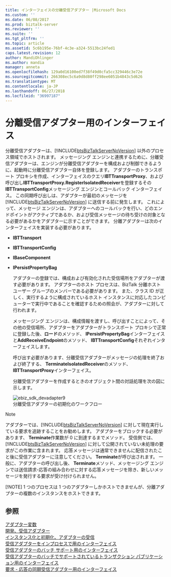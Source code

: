 ```yaml
---
title: インターフェイスの分離受信アダプター |Microsoft Docs
ms.custom: ''
ms.date: 06/08/2017
ms.prod: biztalk-server
ms.reviewer: ''
ms.suite: ''
ms.tgt_pltfrm: ''
ms.topic: article
ms.assetid: 5c6b195e-76bf-4c3e-a324-5513bc24fed1
caps.latest.revision: 12
author: MandiOhlinger
ms.author: mandia
manager: anneta
ms.openlocfilehash: 129a0d16100ed7f38f49d0cfa5cc329446c3e72e
ms.sourcegitcommit: 266308ec5c6a9d8d80ff298ee6051b4843c5d626
ms.translationtype: MT
ms.contentlocale: ja-JP
ms.lasthandoff: 06/27/2018
ms.locfileid: "36997187"
---
```

# <a name="interfaces-for-an-isolated-receive-adapter"></a>分離受信アダプター用のインターフェイス
分離受信アダプターは、[!INCLUDE[btsBizTalkServerNoVersion](../includes/btsbiztalkservernoversion-md.md)] 以外のプロセス領域でホストされます。 メッセージング エンジンと連携するために、分離受信アダプターは、エンジンが分離受信アダプターを構成および制御できるように、起動時に分離受信アダプター自体を登録します。 アダプターのトランスポート プロキシを作成、インターフェイスのクエリ**IBTTransportProxy**、および呼び出し**IBTTransportProxy.RegisterIsolatedReceiver**を登録するその**IBTTransportConfig**メッセージング エンジンとコールバック インターフェイス。 この同期呼び出しは、アダプターが最初のメッセージを [!INCLUDE[btsBizTalkServerNoVersion](../includes/btsbiztalkservernoversion-md.md)] に送信する前に発生します。 これによって、メッセージ エンジンは、アダプターへのコールバックを行い、どのエンドポイントがアクティブであるか、および受信メッセージの待ち受けの対象となる必要があるかをアダプターに示すことができます。 分離アダプターは次のインターフェイスを実装する必要があります。  
  
- **IBTTransport**  
  
- **IBTTransportConfig**  
  
- **IBaseComponent**  
  
- **IPersistPropertyBag**  
  
  アダプターの登録では、構成および有効化された受信場所をアダプターが渡す必要があります。 アダプターのホスト プロセスは、BizTalk 分離ホスト ユーザー グループのメンバーである必要があります。 また、クラス ID が正しく、実行するように構成されているホスト インスタンスに対応したコンピューターで実行中であることを確認するための照会が、アダプターに対して行われます。  
  
  メッセージング エンジンは、構成情報を渡すし、呼び出すことによって、その他の受信場所、アダプターをアダプターがトランスポート プロキシで正常に登録した後、**ロード**のメソッド、 **IPersistPropertyBag**インターフェイスと**AddReceiveEndpoint**のメソッド、 **IBTTransportConfig**それぞれインターフェイスします。  
  
  呼び出す必要があります、分離受信アダプターがメッセージの処理を終了および終了する、 **TerminateIsolatedReceiver**のメソッド、 **IBTTransportProxy**インターフェイス。  
  
  分離受信アダプターを作成するときのオブジェクト間の対話処理を次の図に示します。  
  
  ![](../core/media/ebiz-sdk-devadapter9.gif "ebiz_sdk_devadapter9")  
  分離受信アダプターの初期化のワークフロー  
  
> [!NOTE]
>  アダプターでは、[!INCLUDE[btsBizTalkServerNoVersion](../includes/btsbiztalkservernoversion-md.md)] に対して現在実行している要求を追跡することをお勧めします。 アダプターをブロックする必要があります、 **Terminate**作業数が 0 に到達するまでメソッド。 受信側では、[!INCLUDE[btsBizTalkServerNoVersion](../includes/btsbiztalkservernoversion-md.md)] に対して公開されていない未処理の要求がこの作業に含まれます。 応答メッセージは通常できませんに配信されたこと後に受信アダプターに注意してください。 **Terminate**が呼び出されます。 一般に、アダプターの呼び出し後、 **Terminate**メソッド、メッセージング エンジンでは送信請求-応答の組み合わせに対する応答メッセージを除き、新しいメッセージを発行する要求が受け付けられません。  
> 
> [!NOTE]
>  1 つのプロセスは 1 つのアダプターしかホストできませんが、分離アダプターの複数のインスタンスをホストできます。  
  
## <a name="see-also"></a>参照  
 [アダプター変数](../core/adapter-variables.md)   
 [開発、受信アダプター](../core/developing-a-receive-adapter.md)   
 [インスタンス化と初期化、アダプターの受信](../core/instantiating-and-initializing-a-receive-adapter.md)   
 [受信アダプターをインプロセスで用のインターフェイス](../core/interfaces-for-an-in-process-receive-adapter.md)   
 [受信アダプターのバッチ サポート用のインターフェイス](../core/interfaces-for-a-batch-supported-receive-adapter.md)   
 [受信アダプターのバッチでサポートされているトランザクション パブリケーション用のインターフェイス](../core/interfaces-for-a-transactional-batch-supported-receive-adapter.md)   
 [要求 - 応答の同期受信アダプター用のインターフェイス](../core/interfaces-for-a-synchronous-request-response-receive-adapter.md)